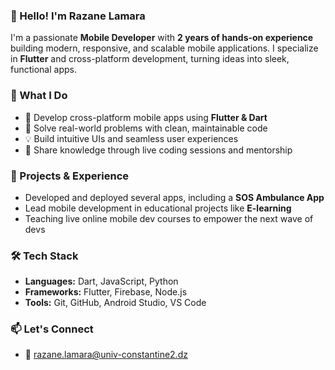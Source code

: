 ### 👋 Hello! I'm Razane Lamara

I'm a passionate **Mobile Developer** with **2 years of hands-on experience** building modern, responsive, and scalable mobile applications. I specialize in **Flutter** and cross-platform development, turning ideas into sleek, functional apps.

### 🚀 What I Do
- 📱 Develop cross-platform mobile apps using **Flutter & Dart**
- 🧠 Solve real-world problems with clean, maintainable code
- 💡 Build intuitive UIs and seamless user experiences
- 💬 Share knowledge through live coding sessions and mentorship

### 💼 Projects & Experience
- Developed and deployed several apps, including a **SOS Ambulance App**
- Lead mobile development in educational projects like **E-learning**
- Teaching live online mobile dev courses to empower the next wave of devs

### 🛠 Tech Stack
- **Languages:** Dart, JavaScript, Python  
- **Frameworks:** Flutter, Firebase, Node.js  
- **Tools:** Git, GitHub, Android Studio, VS Code  

### 📫 Let's Connect  
- 📧 razane.lamara@univ-constantine2.dz

